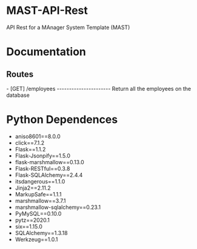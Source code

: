 # MAST-API-Rest

API Rest for a MAnager System Template (MAST) 

# Documentation 
 <h2> Routes </h2>
  - [GET] /employees  ----------------------   Return all the employees on the database

# Python Dependences
-  aniso8601==8.0.0
-  click==7.1.2
-  Flask==1.1.2
-  Flask-Jsonpify==1.5.0
-  flask-marshmallow==0.13.0
 - Flask-RESTful==0.3.8
-  Flask-SQLAlchemy==2.4.4
-  itsdangerous==1.1.0
-  Jinja2==2.11.2
-  MarkupSafe==1.1.1
-  marshmallow==3.7.1
-  marshmallow-sqlalchemy==0.23.1
-  PyMySQL==0.10.0
-  pytz==2020.1
-  six==1.15.0
-  SQLAlchemy==1.3.18
-  Werkzeug==1.0.1
